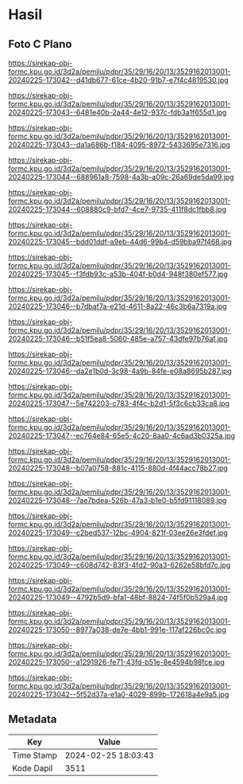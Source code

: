 # Hasil

## Foto C Plano

https://sirekap-obj-formc.kpu.go.id/3d2a/pemilu/pdpr/35/29/16/20/13/3529162013001-20240225-173042--d41db677-61ce-4b20-91b7-e7f4c4819530.jpg

https://sirekap-obj-formc.kpu.go.id/3d2a/pemilu/pdpr/35/29/16/20/13/3529162013001-20240225-173043--6481e40b-2a44-4e12-937c-fdb3a1f655d1.jpg

https://sirekap-obj-formc.kpu.go.id/3d2a/pemilu/pdpr/35/29/16/20/13/3529162013001-20240225-173043--da1a686b-f184-4095-8972-5433695e7316.jpg

https://sirekap-obj-formc.kpu.go.id/3d2a/pemilu/pdpr/35/29/16/20/13/3529162013001-20240225-173044--688961a8-7598-4a3b-a09c-26a69de5da99.jpg

https://sirekap-obj-formc.kpu.go.id/3d2a/pemilu/pdpr/35/29/16/20/13/3529162013001-20240225-173044--608880c9-bfd7-4ce7-9735-411f8dc1fbb8.jpg

https://sirekap-obj-formc.kpu.go.id/3d2a/pemilu/pdpr/35/29/16/20/13/3529162013001-20240225-173045--bdd01ddf-a9eb-44d6-99b4-d59bba97f468.jpg

https://sirekap-obj-formc.kpu.go.id/3d2a/pemilu/pdpr/35/29/16/20/13/3529162013001-20240225-173045--f3fdb93c-a53b-404f-b0d4-948f380ef577.jpg

https://sirekap-obj-formc.kpu.go.id/3d2a/pemilu/pdpr/35/29/16/20/13/3529162013001-20240225-173046--b7dbaf7a-e21d-4611-8a22-46c3b6a7319a.jpg

https://sirekap-obj-formc.kpu.go.id/3d2a/pemilu/pdpr/35/29/16/20/13/3529162013001-20240225-173046--b51f5ea8-5060-485e-a757-43dfe97b76af.jpg

https://sirekap-obj-formc.kpu.go.id/3d2a/pemilu/pdpr/35/29/16/20/13/3529162013001-20240225-173046--da2e1b0d-3c98-4a9b-84fe-e08a8695b287.jpg

https://sirekap-obj-formc.kpu.go.id/3d2a/pemilu/pdpr/35/29/16/20/13/3529162013001-20240225-173047--5e742203-c783-4f4c-b2d1-5f3c6cb33ca8.jpg

https://sirekap-obj-formc.kpu.go.id/3d2a/pemilu/pdpr/35/29/16/20/13/3529162013001-20240225-173047--ec764e84-65e5-4c20-8aa0-4c6ad3b0325a.jpg

https://sirekap-obj-formc.kpu.go.id/3d2a/pemilu/pdpr/35/29/16/20/13/3529162013001-20240225-173048--b07a0758-881c-4115-880d-4f44acc78b27.jpg

https://sirekap-obj-formc.kpu.go.id/3d2a/pemilu/pdpr/35/29/16/20/13/3529162013001-20240225-173048--7ae7bdea-526b-47a3-b1e0-b5fd91118089.jpg

https://sirekap-obj-formc.kpu.go.id/3d2a/pemilu/pdpr/35/29/16/20/13/3529162013001-20240225-173049--c2bed537-12bc-4904-821f-03ee26e3fdef.jpg

https://sirekap-obj-formc.kpu.go.id/3d2a/pemilu/pdpr/35/29/16/20/13/3529162013001-20240225-173049--c608d742-83f3-4fd2-90a3-6262e58bfd7c.jpg

https://sirekap-obj-formc.kpu.go.id/3d2a/pemilu/pdpr/35/29/16/20/13/3529162013001-20240225-173049--4792b5d9-bfa1-48bf-8824-74f5f0b529a4.jpg

https://sirekap-obj-formc.kpu.go.id/3d2a/pemilu/pdpr/35/29/16/20/13/3529162013001-20240225-173050--8977a038-de7e-4bb1-991e-117af226bc0c.jpg

https://sirekap-obj-formc.kpu.go.id/3d2a/pemilu/pdpr/35/29/16/20/13/3529162013001-20240225-173050--a1291926-fe71-43fd-b51e-8e4594b98fce.jpg

https://sirekap-obj-formc.kpu.go.id/3d2a/pemilu/pdpr/35/29/16/20/13/3529162013001-20240225-173042--5f52d37a-e1a0-4029-899b-172618a4e9a5.jpg


## Metadata

| Key        | Value               |
| ---------- | ------------------- |
| Time Stamp | 2024-02-25 18:03:43 |
| Kode Dapil | 3511                |



